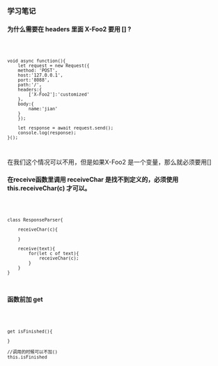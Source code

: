 ### 学习笔记

#### 为什么需要在 headers 里面 X-Foo2 要用 [] ?
<code>

    void async function(){
        let request = new Request({
        method: 'POST',
        host:'127.0.0.1',
        port:'8088',
        path:'/',
        headers:{
            ['X-Foo2']:'customized'
        },
        body:{
            name:'jian'
        }
        });

        let response = await request.send();
        console.log(response);
    }();

</code>

在我们这个情况可以不用，但是如果X-Foo2 是一个变量，那么就必须要用[]

#### 在receive函数里调用 receiveChar 是找不到定义的，必须使用 this.receiveChar(c) 才可以。

<code>

    class ResponseParser{

        receiveChar(c){

        }
    
        receive(text){
            for(let c of text){
                receiveChar(c);
            }
        }
    }

</code>

#### 函数前加 get

<code>

    get isFinished(){

    }

    //调用的时候可以不加()
    this.isFinished

</code>